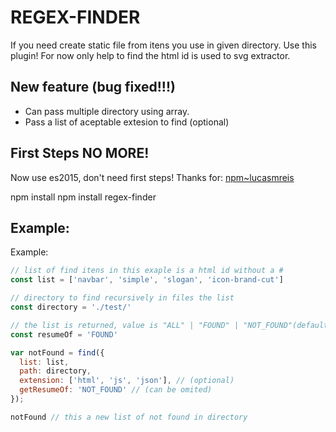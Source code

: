 # REGEX-FINDER

If you need create static file from itens you use in given directory.
Use this plugin! For now only help to find the html id is used to svg extractor.

## New feature (bug fixed!!!)
* Can pass multiple directory using array.
* Pass a list of aceptable extesion to find (optional)

## First Steps NO MORE!
Now use es2015, don't need first steps!
Thanks for:
[npm~lucasmreis](https://www.npmjs.com/~lucasmreis)

npm install npm install regex-finder

## Example:
Example:
```javascript
// list of find itens in this exaple is a html id without a #
const list = ['navbar', 'simple', 'slogan', 'icon-brand-cut']

// directory to find recursively in files the list
const directory = './test/'

// the list is returned, value is "ALL" | "FOUND" | "NOT_FOUND"(default)
const resumeOf = 'FOUND'

var notFound = find({
  list: list,
  path: directory,
  extension: ['html', 'js', 'json'], // (optional)
  getResumeOf: 'NOT_FOUND' // (can be omited)
});

notFound // this a new list of not found in directory
```
